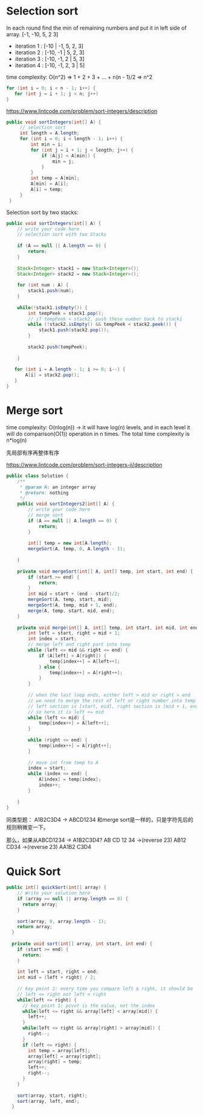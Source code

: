 # Selection sort
In each round find the min of remaining numbers and put it in left side of array.
[-1, -10, 5, 2 3]
* iteration 1 : [-10 | -1, 5, 2, 3]
* iteration 2 : [-10, -1 | 5, 2, 3]
* iteration 3 : [-10, -1, 2 | 5, 3]
* iteration 4 : [-10, -1, 2, 3 | 5]

time complexity: O(n^2) => 1 + 2 + 3 + ... + n(n - 1)/2 => n^2 
```java
for (int i = 0; i < n - 1; i++) {
   for (int j = i + 1; j < n; j++)
}
```

https://www.lintcode.com/problem/sort-integers/description
```java
public void sortIntegers(int[] A) {
     // selection sort
     int length = A.length;
     for (int i = 0; i < length - 1; i++) {
         int min = i;
         for (int j = i + 1; j < length; j++) {
             if (A[j] < A[min]) {
                 min = j;
             }
         }
         int temp = A[min];
         A[min] = A[i];
         A[i] = temp;
     }
 }
```

Selection sort by two stacks:
```java
public void sortIntegers(int[] A) {
    // write your code here
    // selection sort with two Stacks
    
    if (A == null || A.length == 0) {
        return;
    }
    
    Stack<Integer> stack1 = new Stack<Integer>();
    Stack<Integer> stack2 = new Stack<Integer>();
    
    for (int num : A) {
        stack1.push(num);
    }
    
    while(!stack1.isEmpty()) {
        int tempPeek = stack1.pop();
        // if tempPeek < stack2, push these number back to stack1
        while (!stack2.isEmpty() && tempPeek < stack2.peek()) {
            stack1.push(stack2.pop());
        }
        
        stack2.push(tempPeek);
        
    }
    
   for (int i = A.length - 1; i >= 0; i--) {
       A[i] = stack2.pop();
   }
}
```

# Merge sort
time complexity: O(nlog(n)) -> it will have log(n) levels, and in each level it will do comparison(O(1)) operation in n times. The total time complexity is n*log(n)

先局部有序再整体有序

https://www.lintcode.com/problem/sort-integers-ii/description
```java
public class Solution {
    /**
     * @param A: an integer array
     * @return: nothing
     */
    public void sortIntegers2(int[] A) {
        // write your code here
        // merge sort
        if (A == null || A.length == 0) {
            return;
        }
        
        int[] temp = new int[A.length];
        mergeSort(A, temp, 0, A.length - 1);
        
    }
    
    private void mergeSort(int[] A, int[] temp, int start, int end) {
        if (start >= end) {
            return;
        }
        int mid = start + (end - start)/2;
        mergeSort(A, temp, start, mid);
        mergeSort(A, temp, mid + 1, end);
        merge(A, temp, start, mid, end);
    }
    
    private void merge(int[] A, int[] temp, int start, int mid, int end) {
        int left = start, right = mid + 1;
        int index = start;
        // merge left and right part into temp
        while (left <= mid && right <= end) {
            if (A[left] < A[right]) {
                temp[index++] = A[left++];
            } else {
                temp[index++] = A[right++];
            }
        }
        
        // when the last loop ends, either left > mid or right > end
        // we need to merge the rest of left or right number into temp
        // left section is [start, mid], right section is [mid + 1, end]
        // so here it is left <= mid
        while (left <= mid) {
            temp[index++] = A[left++];
        }
        
        while (right <= end) {
            temp[index++] = A[right++];
        }
        
        // move int from temp to A
        index = start;
        while (index <= end) {
            A[index] = temp[index];
            index++;
        }
        
    }
}
```

同类型题：
A1B2C3D4 -> ABCD1234 和merge sort是一样的，只是字符先后的规则稍微变一下。

那么，如果从ABCD1234 -> A1B2C3D4? AB CD 12 34 ->(reverse 23) AB12 CD34 ->(reverse 23) AA1B2 C3D4

# Quick Sort
```java
public int[] quickSort(int[] array) {
    // Write your solution here
    if (array == null || array.length == 0) {
      return array; 
    }
    
    sort(array, 0, array.length - 1);
    return array;
  }
  
  private void sort(int[] array, int start, int end) {
    if (start >= end) {
      return;
    }
    
    int left = start, right = end;
    int mid = (left + right) / 2;
    
    // key point 2: every time you compare left & right, it should be 
    // left <= right not left < right
    while(left <= right) {
      // key point 1: pivot is the value, not the index
      while(left <= right && array[left] < array[mid]) {
        left++;
      }
      while(left <= right && array[right] > array[mid]) {
        right--; 
      }
      if (left <= right) {
        int temp = array[left];
        array[left] = array[right];
        array[right] = temp;
        left++;
        right--;
      }
    }
    
    sort(array, start, right);
    sort(array, left, end); 
  }

```


